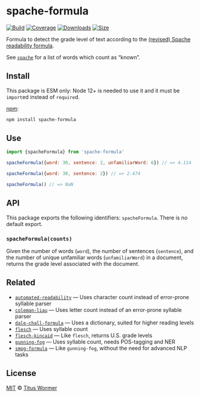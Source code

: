 # spache-formula

[![Build][build-badge]][build]
[![Coverage][coverage-badge]][coverage]
[![Downloads][downloads-badge]][downloads]
[![Size][size-badge]][size]

Formula to detect the grade level of text according to the [(revised) Spache
readability formula][formula].

See [`spache`][list] for a list of words which count as “known”.

## Install

This package is ESM only: Node 12+ is needed to use it and it must be `import`ed
instead of `require`d.

[npm][]:

```sh
npm install spache-formula
```

## Use

```js
import {spacheFormula} from 'spache-formula'

spacheFormula({word: 30, sentence: 2, unfamiliarWord: 6}) // => 4.114

spacheFormula({word: 30, sentence: 2}) // => 2.474

spacheFormula() // => NaN
```

## API

This package exports the following identifiers: `spacheFormula`.
There is no default export.

### `spacheFormula(counts)`

Given the number of words (`word`), the number of sentences (`sentence`), and
the number of unique unfamiliar words (`unfamiliarWord`) in a document, returns
the grade level associated with the document.

## Related

*   [`automated-readability`](https://github.com/words/automated-readability)
    — Uses character count instead of error-prone syllable parser
*   [`coleman-liau`](https://github.com/words/coleman-liau)
    — Uses letter count instead of an error-prone syllable parser
*   [`dale-chall-formula`](https://github.com/words/dale-chall-formula)
    — Uses a dictionary, suited for higher reading levels
*   [`flesch`](https://github.com/words/flesch)
    — Uses syllable count
*   [`flesch-kincaid`](https://github.com/words/flesch-kincaid)
    — Like `flesch`, returns U.S. grade levels
*   [`gunning-fog`](https://github.com/words/gunning-fog)
    — Uses syllable count, needs POS-tagging and NER
*   [`smog-formula`](https://github.com/words/smog-formula)
    — Like `gunning-fog`, without the need for advanced NLP tasks

## License

[MIT][license] © [Titus Wormer][author]

<!-- Definitions -->

[build-badge]: https://github.com/words/spache-formula/workflows/main/badge.svg

[build]: https://github.com/words/spache-formula/actions

[coverage-badge]: https://img.shields.io/codecov/c/github/words/spache-formula.svg

[coverage]: https://codecov.io/github/words/spache-formula

[downloads-badge]: https://img.shields.io/npm/dm/spache-formula.svg

[downloads]: https://www.npmjs.com/package/spache-formula

[size-badge]: https://img.shields.io/bundlephobia/minzip/spache-formula.svg

[size]: https://bundlephobia.com/result?p=spache-formula

[npm]: https://docs.npmjs.com/cli/install

[license]: license

[author]: https://wooorm.com

[formula]: https://en.wikipedia.org/wiki/Spache_Readability_Formula

[list]: https://github.com/wooorm/spache
